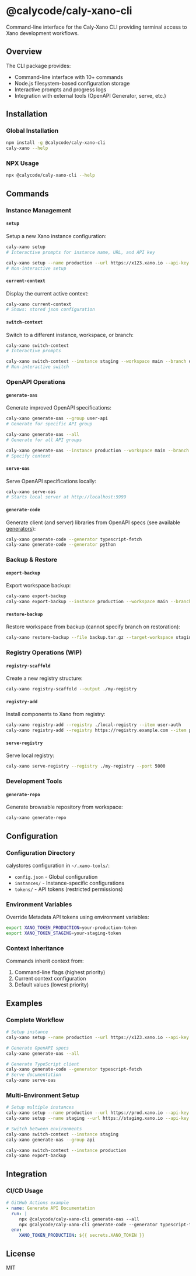 # @calycode/caly-xano-cli

Command-line interface for the Caly-Xano CLI providing terminal access to Xano development workflows.

## Overview

The CLI package provides:

-  Command-line interface with 10+ commands
-  Node.js filesystem-based configuration storage
-  Interactive prompts and progress logs
-  Integration with external tools (OpenAPI Generator, serve, etc.)

## Installation

### Global Installation

```bash
npm install -g @calycode/caly-xano-cli
caly-xano --help
```

### NPX Usage

```bash
npx @calycode/caly-xano-cli --help
```

## Commands

### Instance Management

#### `setup`

Setup a new Xano instance configuration:

```bash
caly-xano setup
# Interactive prompts for instance name, URL, and API key

caly-xano setup --name production --url https://x123.xano.io --api-key your-key
# Non-interactive setup
```

#### `current-context`

Display the current active context:

```bash
caly-xano current-context
# Shows: stored json configuration
```

#### `switch-context`

Switch to a different instance, workspace, or branch:

```bash
caly-xano switch-context
# Interactive prompts

caly-xano switch-context --instance staging --workspace main --branch develop
# Non-interactive switch
```

### OpenAPI Operations

#### `generate-oas`

Generate improved OpenAPI specifications:

```bash
caly-xano generate-oas --group user-api
# Generate for specific API group

caly-xano generate-oas --all
# Generate for all API groups

caly-xano generate-oas --instance production --workspace main --branch master --group api
# Specify context
```

#### `serve-oas`

Serve OpenAPI specifications locally:

```bash
caly-xano serve-oas
# Starts local server at http://localhost:5999
```

#### `generate-code`

Generate client (and server) libraries from OpenAPI specs (see available [generators](https://openapi-generator.tech/docs/generators)):

```bash
caly-xano generate-code --generator typescript-fetch
caly-xano generate-code --generator python
```

### Backup & Restore

#### `export-backup`

Export workspace backup:

```bash
caly-xano export-backup
caly-xano export-backup --instance production --workspace main --branch master
```

#### `restore-backup`

Restore workspace from backup (cannot specify branch on restoration):

```bash
caly-xano restore-backup --file backup.tar.gz --target-workspace staging
```

### Registry Operations (**WIP**)

#### `registry-scaffold`

Create a new registry structure:

```bash
caly-xano registry-scaffold --output ./my-registry
```

#### `registry-add`

Install components to Xano from registry:

```bash
caly-xano registry-add --registry ./local-registry --item user-auth
caly-xano registry-add --registry https://registry.example.com --item payment-system
```

#### `serve-registry`

Serve local registry:

```bash
caly-xano serve-registry --registry ./my-registry --port 5000
```

### Development Tools

#### `generate-repo`

Generate browsable repository from workspace:

```bash
caly-xano generate-repo
```

## Configuration

### Configuration Directory

calystores configuration in `~/.xano-tools/`:

-  `config.json` - Global configuration
-  `instances/` - Instance-specific configurations
-  `tokens/` - API tokens (restricted permissions)

### Environment Variables

Override Metadata API tokens using environment variables:

```bash
export XANO_TOKEN_PRODUCTION=your-production-token
export XANO_TOKEN_STAGING=your-staging-token
```

### Context Inheritance

Commands inherit context from:

1. Command-line flags (highest priority)
2. Current context configuration
3. Default values (lowest priority)

## Examples

### Complete Workflow

```bash
# Setup instance
caly-xano setup --name production --url https://x123.xano.io --api-key your-key

# Generate OpenAPI specs
caly-xano generate-oas --all

# Generate TypeScript client
caly-xano generate-code --generator typescript-fetch
# Serve documentation
caly-xano serve-oas
```

### Multi-Environment Setup

```bash
# Setup multiple instances
caly-xano setup --name production --url https://prod.xano.io --api-key prod-key
caly-xano setup --name staging --url https://staging.xano.io --api-key staging-key

# Switch between environments
caly-xano switch-context --instance staging
caly-xano generate-oas --group api

caly-xano switch-context --instance production
caly-xano export-backup
```

## Integration

### CI/CD Usage

```yaml
# GitHub Actions example
- name: Generate API Documentation
  run: |
     npx @calycode/caly-xano-cli generate-oas --all
     npx @calycode/caly-xano-cli generate-code --generator typescript-fetch
  env:
     XANO_TOKEN_PRODUCTION: ${{ secrets.XANO_TOKEN }}
```

## License

MIT
